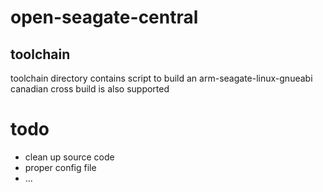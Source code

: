 open-seagate-central
====================

toolchain
-------
toolchain directory contains script to build an arm-seagate-linux-gnueabi
canadian cross build is also supported

# todo
- clean up source code
- proper config file
- ...